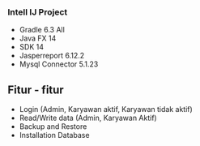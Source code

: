 ### Intell IJ Project

- Gradle 6.3 All
- Java FX 14
- SDK 14
- Jasperreport 6.12.2
- Mysql Connector 5.1.23

## Fitur - fitur
- Login (Admin, Karyawan aktif, Karyawan tidak aktif)
- Read/Write data (Admin, Karyawan Aktif)
- Backup and Restore
- Installation Database